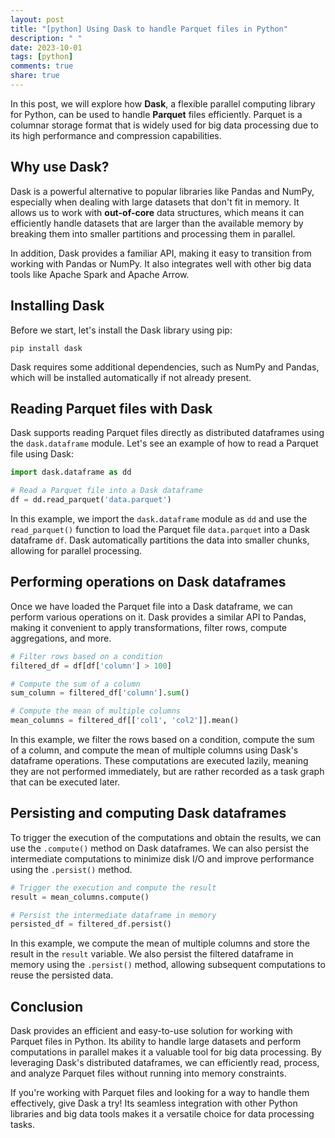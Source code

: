 ```yaml
---
layout: post
title: "[python] Using Dask to handle Parquet files in Python"
description: " "
date: 2023-10-01
tags: [python]
comments: true
share: true
---
```


In this post, we will explore how **Dask**, a flexible parallel computing library for Python, can be used to handle **Parquet** files efficiently. Parquet is a columnar storage format that is widely used for big data processing due to its high performance and compression capabilities.

## Why use Dask?

Dask is a powerful alternative to popular libraries like Pandas and NumPy, especially when dealing with large datasets that don't fit in memory. It allows us to work with **out-of-core** data structures, which means it can efficiently handle datasets that are larger than the available memory by breaking them into smaller partitions and processing them in parallel.

In addition, Dask provides a familiar API, making it easy to transition from working with Pandas or NumPy. It also integrates well with other big data tools like Apache Spark and Apache Arrow.

## Installing Dask

Before we start, let's install the Dask library using pip:

```
pip install dask
```

Dask requires some additional dependencies, such as NumPy and Pandas, which will be installed automatically if not already present.

## Reading Parquet files with Dask

Dask supports reading Parquet files directly as distributed dataframes using the `dask.dataframe` module. Let's see an example of how to read a Parquet file using Dask:

``` python
import dask.dataframe as dd

# Read a Parquet file into a Dask dataframe
df = dd.read_parquet('data.parquet')
```

In this example, we import the `dask.dataframe` module as `dd` and use the `read_parquet()` function to load the Parquet file `data.parquet` into a Dask dataframe `df`. Dask automatically partitions the data into smaller chunks, allowing for parallel processing.

## Performing operations on Dask dataframes

Once we have loaded the Parquet file into a Dask dataframe, we can perform various operations on it. Dask provides a similar API to Pandas, making it convenient to apply transformations, filter rows, compute aggregations, and more.

``` python
# Filter rows based on a condition
filtered_df = df[df['column'] > 100]

# Compute the sum of a column
sum_column = filtered_df['column'].sum()

# Compute the mean of multiple columns
mean_columns = filtered_df[['col1', 'col2']].mean()
```

In this example, we filter the rows based on a condition, compute the sum of a column, and compute the mean of multiple columns using Dask's dataframe operations. These computations are executed lazily, meaning they are not performed immediately, but are rather recorded as a task graph that can be executed later.

## Persisting and computing Dask dataframes

To trigger the execution of the computations and obtain the results, we can use the `.compute()` method on Dask dataframes. We can also persist the intermediate computations to minimize disk I/O and improve performance using the `.persist()` method.

``` python
# Trigger the execution and compute the result
result = mean_columns.compute()

# Persist the intermediate dataframe in memory
persisted_df = filtered_df.persist()
```

In this example, we compute the mean of multiple columns and store the result in the `result` variable. We also persist the filtered dataframe in memory using the `.persist()` method, allowing subsequent computations to reuse the persisted data.

## Conclusion

Dask provides an efficient and easy-to-use solution for working with Parquet files in Python. Its ability to handle large datasets and perform computations in parallel makes it a valuable tool for big data processing. By leveraging Dask's distributed dataframes, we can efficiently read, process, and analyze Parquet files without running into memory constraints.

If you're working with Parquet files and looking for a way to handle them effectively, give Dask a try! Its seamless integration with other Python libraries and big data tools makes it a versatile choice for data processing tasks.